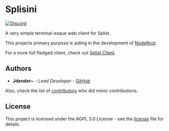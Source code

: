 # Splisini
[![Discord](https://discordapp.com/api/guilds/615016062412390410/embed.png)](https://discord.gg/qWn8Mvh)

A very simple terminal-esque web client for Splist.

This projects primary purpose is aiding in the development of [NodeRoot](https://github.com/Splist/noderoot). 

For a more full fledged client, check out [Splist Client](https://github.com/Splist/splistclient).

## Authors

* **Jdender~** - *Lead Developer* - [GitHub](https://github.com/Jdender)

Also, check the list of [contributors](/contributors) who did minor contributions.

## License

This project is licensed under the AGPL 3.0 License - see the [license](/blob/master/LICENSE) file for details.

